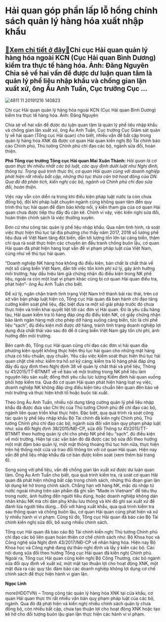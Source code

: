 Hải quan góp phần lấp lỗ hổng chính sách quản lý hàng hóa xuất nhập khẩu
========================================================================

[:gift:Xem chi tiết ở đây:gift:](https://hddtvn.com/hai-quan-gop-phan-lap-lo-hong-chinh-sach-quan-ly-hang-hoa-xuat-nhap-khau/)Chi cục Hải quan quản lý hàng hóa ngoài KCN (Cục Hải quan Bình Dương) kiểm tra thực tế hàng hóa. Ảnh: Đăng Nguyên Chia sẻ về hai vấn đề được dư luận quan tâm là quản lý phế liệu nhập khẩu và chống gian lận xuất xứ, ông Âu Anh Tuấn, Cục trưởng Cục …
--------------------------------------------------------------------------------------------------------------------------------------------------------------------------------------------------------------------------------------------------------





![4811 11 20191216 140823](https://haiquanonline.com.vn/stores/news_dataimages/hoannm/092020/21/16/in_article/4811_11-20191216_140823.jpg?rt=20200922084900 "Chi cục Hải quan quản lý hàng hóa ngoài KCN (Cục Hải quan Bình Dương) kiểm tra thực tế hàng hóa. 	Ảnh: Đăng Nguyên")


Chi cục Hải quan quản lý hàng hóa ngoài KCN (Cục Hải quan Bình Dương) kiểm tra thực tế hàng hóa. Ảnh: Đăng Nguyên



Chia sẻ về hai vấn đề được dư luận quan tâm là quản lý phế liệu nhập khẩu và chống gian lận xuất xứ, ông Âu Anh Tuấn, Cục trưởng Cục Giám sát quản lý về hải quan (Tổng cục Hải quan) cho biết, nhiều vấn đề bất cập trong quản lý hàng hóa XNK đã được cơ quan Hải quan kiến nghị Bộ Tài chính báo cáo Chính phủ, Thủ tướng Chính phủ chỉ đạo các bộ, ngành sửa đổi, hoàn thiện.





**Phó Tổng cục trưởng Tổng cục Hải quan Mai Xuân Thành:** 
*Hải quan là cơ quan thực thi nhiều nhất các bộ luật, các quy định dưới luật như Nghị đinh, thông tư. Trong quá trình thực thi, cơ quan Hải quan cùng với doanh nghiệp phát hiện rất nhiều bất cập, những thủ tục thừa cản trở hoạt động của DN. Qua đó đã phân tích, kiến nghị các bộ, ngành và Chính phủ chỉ đạo sửa đổi, hoàn thiện.*


Việc này vẫn còn diễn ra trong khi điều kiện pháp luật nước ta còn chưa đồng bộ, đôi khi pháp luật chuyên ngành cũng không quan tâm đến quy trình thủ tục hải quan để đảm bảo khớp nối, ý kiến tham gia của cơ quan Hải quan chưa được tiếp thu đầy đủ cặn kẽ. Chính vì vậy, việc kiến nghị sửa đổi, hoàn thiện chính sách là việc thường xuyên.






Đơn cử như công tác quản lý phế liệu nhập khẩu. Qua nắm tình hình, rà soát việc thực hiện thủ tục tại địa phương cho thấy năm 2017, 2018 số lương phế liệu đưa về Việt Nam tăng đột biến, dẫn tới lượng tồn lớn tại cảng biển, thậm chí qua rà soát thực hiện các chuyên án đấu tranh chống buôn lậu, cơ quan Hải quan đã phát hiện hàng loạt vấn đề vi phạm pháp luật của Việt Nam, cũng như về thủ tục hải quan.


“Doanh nghiệp NK hàng hóa không đủ điều kiện, bản chất là chất thải về một số cảng biển Việt Nam, dẫn tới việc tốn kinh phí xử lý, gây ảnh hưởng môi trường; hay dấu hiệu làm giả chứng nhận đủ điều kiện trong NK phế liệu, ngoài ra còn một loạt vi phạm khác cũng bị cơ quan Hải quan điều tra, phát hiện”- ông Âu Anh Tuấn cho biết.


Để xử lý, ngăn chặn tránh tình trạng Việt Nam trở thành bãi rác thải, trên cơ sở văn bản pháp luật hiện có, Tổng cục Hải quan đã ban hành chỉ đạo tăng cường kiểm soát phế liệu, đặc biệt đưa ra một số giải pháp trước đó chưa thực hiện và triển khai quyết liệt tới các đơn vị Hải quan. Đó là yêu cầu hãng tàu, Hải quan kiểm tra lô hàng đáp ứng đủ điều kiện NK, có giấy chứng nhận bảo lãnh ngân hàng mới cho phép dỡ hàng xuống cảng biển, tức là chỉ phế liệu “sạch”, đủ điều kiện mới được dỡ hàng, tránh tình trạng doanh nghiệp lợi dụng đưa chất thải vào sau đó để ở cảng biển Việt Nam gây tốn chi phí, ảnh hưởng đến môi trường.


Bên cạnh đó, Tổng cục Hải quan cũng chỉ đạo các đơn vị hải quan địa phương kiên quyết không thực hiện thủ tục hải quan cho những mặt hàng chưa có tiêu chuẩn, quy chuẩn. Yêu cầu việc kiểm soát thực hiện thủ tục hải quan chặt chẽ như: kiểm tra hồ sơ kỹ càng; kiểm tra lô hàng phải đáp ứng đầy đủ quy định theo Nghị định 38 về quản lý chất thải và phế liệu, Thông tư 41/2015/TT-BTNMT về về bảo vệ môi trường trong NK phế liệu làm nguyên liệu sản xuất; đồng thời yêu cầu lực lượng Kiểm định hải quan xuống phối hợp kiểm tra. Qua đó cơ quan Hải quan phát hiện hàng loạt vụ việc, doanh nghiệp NK không đáp ứng điều kiện tiêu chuẩn liên quan đến bảo vệ môi trường và thực hiện khởi tố hoặc buộc tái xuất.


Theo ông Âu Anh Tuấn, nhiều nội dung tăng cường quản lý phế liệu nhập khẩu đã được đưa vào Chỉ thị của Thủ tướng Chính phủ để chỉ đạo các bộ, ngành liên quan triển khai thực hiện. Đặc biệt, qua quá trình rà soát công tác quản lý phế liệu nhập khẩu Bộ Tài chính đã kiến nghị Chính phủ, Thủ tướng Chính phủ chỉ đạo các bộ, ngành sửa đổi văn bản quy phạm pháp luật như: sửa đổi Nghị định 38/2015/NĐ-CP, sửa đổi Thông tư 41/2015/TT-BTNMT theo hướng quản lý chỉ cho phép NK phế liệu “sạch”, đủ điều kiện về môi trường. Hiện tại các văn bản đó đã được các bộ sửa đổi theo hướng một mặt đảm bảo quản lý, một mặt thông thoáng thủ tục hơn nữa, thực hiện trên hệ thống một cửa và trao đổi thông tin với cơ quan Hải quan. Hiện nay vấn đề phế liệu nhập khẩu đã cơ bản được kiểm soát (xem thêm bài trang 6).


Song song với phế liệu, vấn đề chống gian lận xuất xứ được dư luận quan tâm. Ông Âu Anh Tuấn cho biết, qua quá trình kiểm tra, rà soát cơ quan Hải quan đã phát hiện những bất cập trong chính sách, những thủ đoạn gian lận lợi dụng kẽ hở trong chính sách. Chẳng hạn với hàng NK, mặc dù nhập từ nước ngoài nhưng trên sản phẩm đã ghi sẵn “Made in Vietnam” để tiêu thụ trong nước, ảnh hưởng đến người tiêu dùng, hoặc doanh nghiệp không dán nhãn khâu NK mà chỉ dán phụ khâu lưu thông và khi đó ghi sai xuất xứ để đánh lừa người tiêu dùng… Đối với hàng xuất khẩu, qua quá trình kiểm tra sau thông quan và chống buôn lậu, cơ quan Hải quan cũng phát hiện và xử lý nhiều hành vi vi phạm. Cũng từ đó, Tổng cục Hải quan đã báo cáo Bộ Tài chính kiến nghị sửa đổi, bổ sung nhiều chính sách.


Tổng cục Hải quan đã báo cáo Bộ Tài chính kiến nghị Thủ tướng Chính phủ chỉ đạo các bộ liên quan hoàn thiện cơ chế chính sách như: Bộ Khoa học và Công nghệ sửa Nghị định 43/2017/NĐ-CP về nhãn hàng hóa. Hiện nay Bộ Khoa học và Công nghệ đang dự thảo nghị định và lấy ý kiến các bộ. Các nội dung sửa đổi theo hướng Tổng cục Hải quan đã kiến nghị Chính phủ. Ngoài ra, Tổng cục Hải quan cũng kiến nghị Bộ Công Thương, các bô ngành sửa đổi quy định về xuất xứ, một mặt tạo thuận lợi cho hoạt động XNK, một mặt đưa ra các quy tắc đảm bảo các doanh nghiệp không lợi dụng cơ chế chính sách để thực hiện hành vi gian lận.




**Ngọc Linh**



more(HDDTVN) – Trong công tác quản lý hàng hóa XNK tại cửa khẩu, cơ quan Hải quan thực thi rất nhiều văn bản quy phạm pháp luật của các bộ, ngành. Qua đó đã phát hiện và kiến nghị nhiều chính sách quản lý chưa đồng bộ, còn nhiều bất cập, chưa tạo thuận lợi cho hoạt động XNK hoặc tạo kẽ hở cho đối tượng buôn lậu gian lận thực hiện các hành vi vi phạm.

